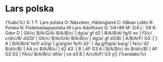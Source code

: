 # Lars polska

{%abc%}
X: 1
T: Lars polska
O: Näsviken, Hälsingland
C: Håkan Lidén
R: Polska
N: Födelsedagspolska till Lars Adolfsson
Q: 1/4=86
M: 3/4
L: 1/8
K: Gdor
D | GA/c/ B/A/G/A/ B/A/B/c/ | dg/a/ gf d2 | B/A/B/d/ fg/f/ ec | 
f3/c/ c/d/c/B/ d3/D/ | GA/c/ B/A/G/A/ B/A/B/c/ | dg/a/ gf d3/B/ | A/B/A/F/ G3 :|
|: A | B/A/B/d/ fe/f/ a3/g/ | g/a/g/e/ fe/f/ d2- | dg g/f/g/a/ ba/g/ | 
fe/c/ d2 B/d/c/B/ | AA cc B/A/B/c/ | d2 A3 :| B | AF G3 A | B/A/B/c/ dc B/d/c/B/ | 
AF G2 D2 | FA/c/ B/A/B/c/ df/e/ | ce d3 B | A/c/A/F/ G3 y|]
{%endabc%}

